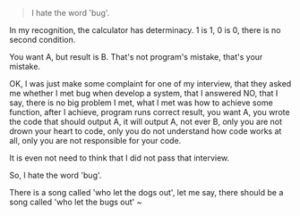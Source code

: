 > I hate the word 'bug'.

In my recognition, the calculator has determinacy.
1 is 1, 0 is 0, there is no second condition.

You want A, but result is B. That's not program's mistake, that's your mistake.

OK, I was just make some complaint for one of my interview, that they asked me whether I met bug when develop a system, that I answered NO, that I say, there is no big problem I met, what I met was how to achieve some function, after I achieve, program runs correct result, you want A, you wrote the code that should output A, it will output A, not ever B, only you are not drown your heart to code, only you do not understand how code works at all, only you are not responsible for your code. 

It is even not need to think that I did not pass that interview. 

So, I hate the word 'bug'.

There is a song called 'who let the dogs out', let me say, there should be a song called 'who let the bugs out' ~
